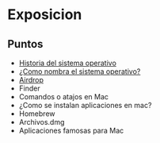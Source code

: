 # Exposicion

## Puntos

- [Historia del sistema operativo](Historia.md)
- [¿Como nombra el sistema operativo?](nombre.md)
- [Airdrop](airdrop.md) 
- Finder
- Comandos o atajos en Mac
- ¿Como se instalan aplicaciones en mac?
- Homebrew
- Archivos.dmg
- Aplicaciones famosas para Mac
